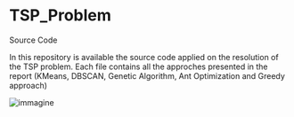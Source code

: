 # TSP_Problem
Source Code

In this repository is available the source code applied on the resolution of the TSP problem.
Each file contains all the approches presented in the report (KMeans, DBSCAN, Genetic Algorithm, Ant Optimization and Greedy approach)

![immagine](https://github.com/ttiziano/TSP_Problem/images/babbo_image.png )
